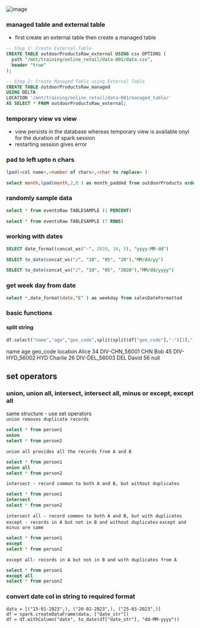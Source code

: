![image](https://github.com/SHRIDHARKN/data_science/assets/74343939/aa710bbe-b961-4d7c-9476-24097ea91aec)

### managed table and external table
  - first create an external table then create a managed table
```sql
-- Step 1: Create External Table
CREATE TABLE outdoorProductsRaw_external USING csv OPTIONS (
  path "/mnt/training/online_retail/data-001/data.csv",
  header "true"
);

-- Step 2: Create Managed Table using External Table
CREATE TABLE outdoorProductsRaw_managed
USING DELTA
LOCATION '/mnt/training/online_retail/data-001/managed_table/'
AS SELECT * FROM outdoorProductsRaw_external;

```
### temporary view vs view
  - view persists in the database whereas temporary view is available onyl for the duration of spark session
  - restarting session gives error

### pad to left upto n chars
```sql
lpad(<col name>,<number of chars>,<char to replace> )
```
```sql
select month,lpad(month,2,0 ) as month_padded from outdoorProducts order by month asc limit 5
```
### randomly sample data

```sql
select * from eventsRaw TABLESAMPLE (1 PERCENT)
```
```sql
select * from eventsRaw TABLESAMPLE (7 ROWS)
```
### working with dates
```sql
SELECT date_format(concat_ws("-", 2020, 10, 5), "yyyy-MM-dd")
```
```sql
SELECT to_date(concat_ws("/", "10", "05", "20"),"MM/dd/yy")
```
```sql
SELECT to_date(concat_ws("/", "10", "05", "2020"),"MM/dd/yyyy")
```
### get week day from date
```sql
select *,date_format(date,"E" ) as weekday from salesDateFormatted
```
### basic functions
#### split string
```python
df.select("name","age","geo_code",split(split(df["geo_code"],"-")[1],"_")[0].alias("location"))
```
name	age	geo_code	location
Alice	34	DIV-CHN_56001	CHN
Bob	45	DIV-HYD_56002	HYD
Charlie	26	DIV-DEL_56003	DEL
David	56		null
## set operators
### union, union all, intersect, intersect all, minus or except, except all
same structure - use set operators<br>
`union removes duplicate records`
```sql
select * from person1
union 
select * from person2
```
`union all provides all the records from A and B`
```sql
select * from person1
union all
select * from person2
```
`intersect - record common to both A and B, but without duplicates`
```sql
select * from person1
intersect
select * from person2
```
`intersect all - record common to both A and B, but with duplicates`
<br>
`except - records in A but not in B and without duplicates`
`except and minus are same`
```sql
select * from person1
except
select * from person2
```
`except all- records in A but not in B and with duplicates from A`
```sql
select * from person1
except all
select * from person2
```









### convert date col in string to required format
```
data = [("15-01-2023",), ("20-02-2023",), ("25-03-2023",)]
df = spark.createDataFrame(data, ["date_str"])
df = df.withColumn("date", to_date(df["date_str"], "dd-MM-yyyy"))
```
